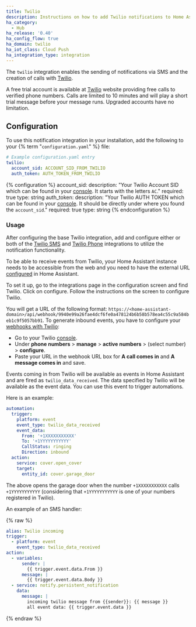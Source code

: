 ```yaml
---
title: Twilio
description: Instructions on how to add Twilio notifications to Home Assistant.
ha_category:
  - Hub
ha_release: '0.40'
ha_config_flow: true
ha_domain: twilio
ha_iot_class: Cloud Push
ha_integration_type: integration
---
```


The `twilio` integration enables the sending of notifications via SMS and the creation of calls with [Twilio](https://twilio.com).

A free trial account is available at [Twilio](https://twilio.com) website providing free calls to verified phone numbers.
Calls are limited to 10 minutes and will play a short trial message before your message runs. Upgraded accounts have no limitation.

## Configuration

To use this notification integration in your installation, add the following to your {% term "`configuration.yaml`" %} file:

```yaml
# Example configuration.yaml entry
twilio:
  account_sid: ACCOUNT_SID_FROM_TWILIO
  auth_token: AUTH_TOKEN_FROM_TWILIO
```

{% configuration %}
account_sid:
  description: "Your Twilio Account SID which can be found in your [console](https://www.twilio.com/console). It starts with the letters `AC`."
  required: true
  type: string
auth_token:
  description: "Your Twilio AUTH TOKEN which can be found in your [console](https://www.twilio.com/console). It should be directly under where you found the `account_sid`."
  required: true
  type: string
{% endconfiguration %}

### Usage

After configuring the base Twilio integration, add and configure either or both of the [Twilio SMS](/integrations/twilio_sms) and [Twilio Phone](/integrations/twilio_call) integrations to utilize the notification functionality.

To be able to receive events from Twilio, your Home Assistant instance needs to be accessible from the web and you need to have the external URL [configured](/integrations/homeassistant/#external_url) in Home Assistant.

To set it up, go to the integrations page in the configuration screen and find Twilio. Click on configure. Follow the instructions on the screen to configure Twilio.

You will get a URL of the following format: `https://<home-assistant-domain>/api/webhook/9940e99a26fae4dcf6fe0a478124b6b58b578ea4c55c9a584beb1c9f5057bb91`. To generate inbound events, you have to configure your [webhooks with Twilio](https://www.twilio.com/docs/glossary/what-is-a-webhook):
 - Go to your Twilio [console](https://www.twilio.com/console).
 - Under **phone numbers** > **manage** > **active numbers** > (select number) > **configure**.
 - Paste your URL in the webhook URL box for **A call comes in** and **A message comes in** and save.

Events coming in from Twilio will be available as events in Home Assistant and are fired as `twilio_data_received`. The data specified by Twilio will be available as the event data. You can use this event to trigger automations.

Here is an example:

```yaml
automation:
  trigger:
    platform: event
    event_type: twilio_data_received
    event_data:
      From: '+1XXXXXXXXXXX'
      To: '+1YYYYYYYYYYY'
      CallStatus: ringing
      Direction: inbound
  action:
    service: cover.open_cover
    target:
      entity_id: cover.garage_door
```

The above opens the garage door when the number `+1XXXXXXXXXXX` calls `+1YYYYYYYYYYY` (considering that `+1YYYYYYYYYYY` is one of your numbers registered in Twilio).

An example of an SMS handler:

{% raw %}
```yaml
alias: Twilio incoming
trigger:
  - platform: event
    event_type: twilio_data_received
action:
  - variables:
      sender: |
        {{ trigger.event.data.From }}
      message: |
        {{ trigger.event.data.Body }}
  - service: notify.persistent_notification
    data:
      message: |
        incoming twilio message from {{sender}}: {{ message }}
        all event data: {{ trigger.event.data }}
```
{% endraw %}
